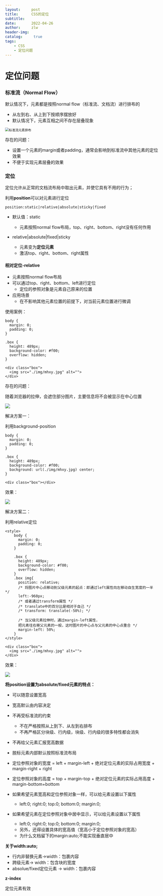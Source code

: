 ```yaml
---
layout:     post
title:      CSS的定位
subtitle:   
date:       2022-04-26
author:     zlw
header-img: 
catalog: 	 true
tags:
    - CSS
    - 定位问题
---
```


# 定位问题

### 标准流（Normal Flow）

默认情况下，元素都是按照normal flow（标准流、文档流）进行排布的

- 从左到右、从上到下按顺序摆放好
- 默认情况下，元素互相之间不存在层叠现象

<img src="/img/2022-04-26/标准流排布.png" alt="标准流元素排布" style="zoom:75%;" />

存在的问题：

- 设置一个元素的margin或者padding，通常会影响到标准流中其他元素的定位效果
- 不便于实现元素层叠的效果

### 定位

定位允许从正常的文档流布局中取出元素，并使它具有不用的行为；

利用**position**可以对元素进行定位

```
position:static|relative|absolute|sticky|fixed
```

- 默认值：static
  - 元素按照normal flow布局，top、right、bottom、right没有任何作用


- relative\|absolute\|fixed\|sticky
   - 元素变为**定位元素**
   - 激活top、right、bottom、right属性



#### 相对定位-relative

- 元素按照normal flow布局
- 可以通过top、right、bottom、left进行定位
  - 定位的参照对象是元素自己原来的位置
- 应用场景
  - 在不影响其他元素位置的前提下，对当前元素位置进行微调

使用案例：

```
body {
  margin: 0;
  padding: 0;
}

.box {
  height: 489px;
  background-color: #f00;
  overflow: hidden;
}
  
<div class="box">
  <img src="./img/mhxy.jpg" alt="">
</div>
```

存在的问题：

随着浏览器的拉伸，会遮住部分图片，主要信息将不会被显示在中心位置

![](/img/2022-04-26/图片定位-存在的问题.png)

解决方案一：

利用background-position

```
body {
  margin: 0;
  padding: 0;
}

.box {
  height: 489px;
  background-color: #f00;
  background: url(./img/mhxy.jpg) center;
}

<div class="box"></div>
```

效果：

![](/img/2022-04-26/图片定位-background.png)

解决方案二：

利用relative定位

```
<style>
    body {
      margin: 0;
      padding: 0;
    }

    .box {
      height: 489px;
      background-color: #f00;
      overflow: hidden;
    }
    .box img{
      position: relative;
      /* 将图片中心点移动到父级元素的起点：即通过left属性向左移动自生宽度的一半 */
      left:-960px;
      /* 或者通过transform属性 */
      /* translate中的百分比是相对于自己 */
      /* transform: translate(-50%); */

      /* 当父级元素拉伸时，通过margin-left属性，
      把元素往右移父元素的一般，这时图片的中心点与父元素的中心点重合 */
      margin-left: 50%;
    }
</style>

<div class="box">
  <img src="./img/mhxy.jpg" alt="">
</div>
```

效果：

![](/img/2022-04-26/图片定位-relative.png)



**将position设置为absolute/fixed元素的特点：**

- 可以随意设置宽高
- 宽高默认由内容决定
- 不再受标准流的约束
  - 不在严格按照从上到下、从左到右排布
  - 不再严格区分块级、行内级，块级、行内级的很多特性都会消失
- 不再给父元素汇报宽高数据
- 脱标元素内部默认按照标准流布局
- 定位参照对象的宽度 = left + margin-left + 绝对定位元素的实际占用宽度 + margin-right + right

- 定位参照对象的高度 = top +  margin-top + 绝对定位元素的实际占用高度 + margin-bottom+bottom

- 如果希望元素宽高和定位参照对象一样，可以给元素设置以下属性
  - left:0; right:0; top:0; bottom:0; margin:0;
- 如果希望元素在定位参照对象中居中显示，可以给元素设置以下属性
  - left:0; right:0; top:0; bottom:0; margin:0;
  - 另外，还得设置具体的宽高值（宽高小于定位参照对象的宽高）
  - 为什么文档留下的margin:auto;不能实现垂直居中

**关于width:auto;**

- 行内非替换元素->width：包裹内容
- 跨级元素-> width：包含块的宽度
- absolue/fixed定位元素 -> width：包裹内容 

**z-index**

定位元素有效